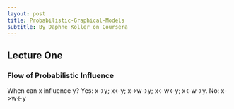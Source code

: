```yaml
---
layout: post
title: Probabilistic-Graphical-Models
subtitle: By Daphne Koller on Coursera
---
```



<script type="text/javascript" src="http://cdn.mathjax.org/mathjax/latest/MathJax.js?config=default"></script>
## Lecture One
### Flow of Probabilistic Influence

When can x influence y?
Yes: x->y; x<-y; x->w->y; x<-w<-y; x<-w->y.
No: x->w<-y


